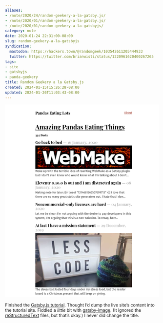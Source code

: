 ```yaml
---
aliases:
- /note/2020/24/random-geekery-a-la-gatsby.js/
- /note/2020/01/random-geekery-a-la-gatsby.js/
- /note/2020/01/random-geekery-a-la-gatsbyjs/
category: note
date: 2020-01-24 22:31:00-08:00
slug: random-geekery-a-la-gatsbyjs
syndication:
  mastodon: https://hackers.town/@randomgeek/103542611205444933
  twitter: https://twitter.com/brianwisti/status/1220961620400267265
tags:
- site
- gatsbyjs
- panda-geekery
title: Random Geekery a la Gatsby.js
created: 2024-01-15T15:26:28-08:00
updated: 2024-01-26T11:03:43-08:00
---
```


![attachments/img/2020/cover-2020-01-24.png](../../../attachments/img/2020/cover-2020-01-24.png)

Finished the [Gatsby.js tutorial](https://www.gatsbyjs.org/tutorial/). Thought I’d dump the live site’s content into the tutorial site. Fiddled a *little* bit with [gatsby-image](https://www.gatsbyjs.org/packages/gatsby-image/). (It ignored the [reStructuredText](../../../card/reStructuredText.md) files, but that’s okay.) I never did change the title.
